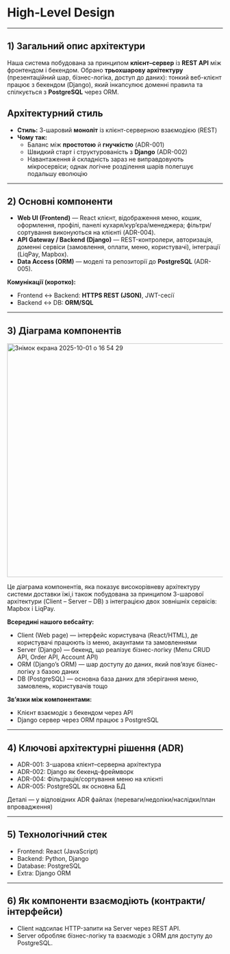 # High-Level Design
---

## 1) Загальний опис архітектури

Наша система побудована за принципом **клієнт–сервер** із **REST API** між фронтендом і бекендом. Обрано **трьохшарову архітектуру** (презентаційний шар, бізнес-логіка, доступ до даних): тонкий веб-клієнт працює з бекендом (Django), який інкапсулює доменні правила та спілкується з **PostgreSQL** через ORM.

## Архітектурний стиль 

- **Стиль:** 3-шаровий **моноліт** із клієнт-серверною взаємодією (REST)
- **Чому так:**  
  - Баланс між **простотою** й **гнучкістю** (ADR-001)
  - Швидкий старт і структурованість з **Django** (ADR-002)
  - Навантаження й складність зараз не виправдовують мікросервіси; однак логічне розділення шарів полегшує подальшу еволюцію

---

## 2) Основні компоненти

- **Web UI (Frontend)** — React клієнт, відображення меню, кошик, оформлення, профілі, панелі кухаря/кур’єра/менеджера; фільтри/сортування виконуються на клієнті (ADR-004).
- **API Gateway / Backend (Django)** — REST-контролери, авторизація, доменні сервіси (замовлення, оплати, меню, користувачі), інтеграції (LiqPay, Mapbox).
- **Data Access (ORM)** — моделі та репозиторії до **PostgreSQL** (ADR-005).

**Комунікації (коротко):**
- Frontend ↔ Backend: **HTTPS REST (JSON)**, JWT-сесії
- Backend ↔ DB: **ORM/SQL**

---

## 3) Діаграма компонентів

<img width="778" height="546" alt="Знімок екрана 2025-10-01 о 16 54 29" src="https://github.com/user-attachments/assets/a02f2674-7492-43be-939f-584cacedf625" />

Це діаграма компонентів, яка показує високорівневу архітектуру системи доставки їжі,і також побудована за принципом 3-шарової архітектури (Client – Server – DB) з інтеграцією двох зовнішніх сервісів: Mapbox і LiqPay.

**Всередині нашого вебсайту:**

- Client (Web page) — інтерфейс користувача (React/HTML), де користувачі працюють із меню, акаунтами та замовленнями
- Server (Django) — бекенд, що реалізує бізнес-логіку (Menu CRUD API, Order API, Account API)
- ORM (Django’s ORM) — шар доступу до даних, який пов’язує бізнес-логіку з базою даних
- DB (PostgreSQL) — основна база даних для зберігання меню, замовлень, користувачів тощо

  
**Зв’язки між компонентами:**

- Клієнт взаємодіє з бекендом через API
- Django сервер через ORM працює з PostgreSQL

---

## 4) Ключові архітектурні рішення (ADR)
- ADR-001: 3-шарова клієнт–серверна архітектура 
- ADR-002: Django як бекенд-фреймворк 
- ADR-004: Фільтрація/сортування меню на клієнті 
- ADR-005: PostgreSQL як основна БД 

Деталі — у відповідних ADR файлах (переваги/недоліки/наслідки/план впровадження)

---

## 5) Технологічний стек
- Frontend: React (JavaScript)
- Backend: Python, Django
- Database: PostgreSQL
- Extra: Django ORM
---

## 6) Як компоненти взаємодіють (контракти/інтерфейси)

- Client надсилає HTTP-запити на Server через REST API.
- Server обробляє бізнес-логіку та взаємодіє з ORM для доступу до PostgreSQL.

